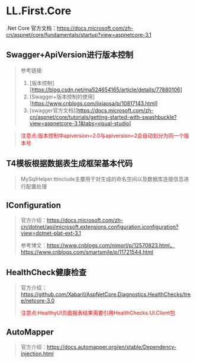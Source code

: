 # LL.First.Core

.Net Core 官方文档：https://docs.microsoft.com/zh-cn/aspnet/core/fundamentals/startup?view=aspnetcore-3.1

## Swagger+ApiVersion进行版本控制

> 参考链接:
>
> 1. [版本控制][https://blog.csdn.net/ma524654165/article/details/77880106]
> 2. [Swagger+版本控制的使用][https://www.cnblogs.com/jixiaosa/p/10817143.html]
> 3. [swagger官方文档][https://docs.microsoft.com/zh-cn/aspnet/core/tutorials/getting-started-with-swashbuckle?view=aspnetcore-3.1&tabs=visual-studio]

> <font  color='red'> 注意点:版本控制中apiversion=2.0与apiversion=2会自动划分为同一个版本号</font>

## T4模板根据数据表生成框架基本代码

> MySqlHelper.ttinclude主要用于対生成的命名空间以及数据库连接信息进行配置处理

## IConfiguration

> 官方介绍：https://docs.microsoft.com/zh-cn/dotnet/api/microsoft.extensions.configuration.iconfiguration?view=dotnet-plat-ext-3.1
>
> 参考博文：https://www.cnblogs.com/nimorl/p/12570823.html，https://www.cnblogs.com/smartsmile/p/11721544.html

## HealthCheck健康检查

> 官方介绍：https://github.com/Xabaril/AspNetCore.Diagnostics.HealthChecks/tree/netcore-3.0
> 
> <font  color='red'> 注意点:HealthyUI页面报表结果需要引用HealthChecks.UI.Client包</font>

## AutoMapper

> 官方介绍：https://docs.automapper.org/en/stable/Dependency-injection.html
